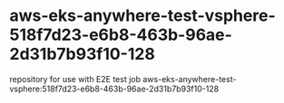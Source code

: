 # aws-eks-anywhere-test-vsphere-518f7d23-e6b8-463b-96ae-2d31b7b93f10-128
repository for use with E2E test job aws-eks-anywhere-test-vsphere:518f7d23-e6b8-463b-96ae-2d31b7b93f10-128
